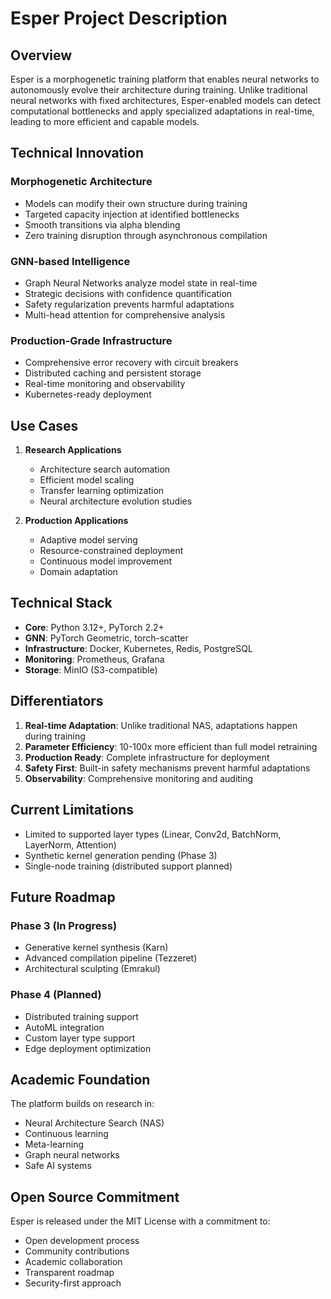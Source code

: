 # Esper Project Description

## Overview

Esper is a morphogenetic training platform that enables neural networks to autonomously evolve their architecture during training. Unlike traditional neural networks with fixed architectures, Esper-enabled models can detect computational bottlenecks and apply specialized adaptations in real-time, leading to more efficient and capable models.

## Technical Innovation

### Morphogenetic Architecture
- Models can modify their own structure during training
- Targeted capacity injection at identified bottlenecks
- Smooth transitions via alpha blending
- Zero training disruption through asynchronous compilation

### GNN-based Intelligence
- Graph Neural Networks analyze model state in real-time
- Strategic decisions with confidence quantification
- Safety regularization prevents harmful adaptations
- Multi-head attention for comprehensive analysis

### Production-Grade Infrastructure
- Comprehensive error recovery with circuit breakers
- Distributed caching and persistent storage
- Real-time monitoring and observability
- Kubernetes-ready deployment

## Use Cases

1. **Research Applications**
   - Architecture search automation
   - Efficient model scaling
   - Transfer learning optimization
   - Neural architecture evolution studies

2. **Production Applications**
   - Adaptive model serving
   - Resource-constrained deployment
   - Continuous model improvement
   - Domain adaptation

## Technical Stack

- **Core**: Python 3.12+, PyTorch 2.2+
- **GNN**: PyTorch Geometric, torch-scatter
- **Infrastructure**: Docker, Kubernetes, Redis, PostgreSQL
- **Monitoring**: Prometheus, Grafana
- **Storage**: MinIO (S3-compatible)

## Differentiators

1. **Real-time Adaptation**: Unlike traditional NAS, adaptations happen during training
2. **Parameter Efficiency**: 10-100x more efficient than full model retraining
3. **Production Ready**: Complete infrastructure for deployment
4. **Safety First**: Built-in safety mechanisms prevent harmful adaptations
5. **Observability**: Comprehensive monitoring and auditing

## Current Limitations

- Limited to supported layer types (Linear, Conv2d, BatchNorm, LayerNorm, Attention)
- Synthetic kernel generation pending (Phase 3)
- Single-node training (distributed support planned)

## Future Roadmap

### Phase 3 (In Progress)
- Generative kernel synthesis (Karn)
- Advanced compilation pipeline (Tezzeret)
- Architectural sculpting (Emrakul)

### Phase 4 (Planned)
- Distributed training support
- AutoML integration
- Custom layer type support
- Edge deployment optimization

## Academic Foundation

The platform builds on research in:
- Neural Architecture Search (NAS)
- Continuous learning
- Meta-learning
- Graph neural networks
- Safe AI systems

## Open Source Commitment

Esper is released under the MIT License with a commitment to:
- Open development process
- Community contributions
- Academic collaboration
- Transparent roadmap
- Security-first approach